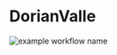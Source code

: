 # DorianValle

![example workflow name](https://github.com/valentinstoecker/DorianValle/workflows/CI/badge.svg)
